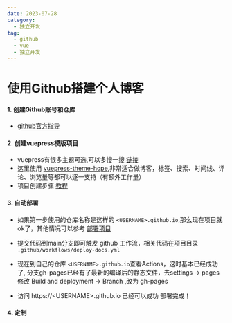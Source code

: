 ```yaml
---
date: 2023-07-28
category:
  - 独立开发
tag:
  - github
  - vue
  - 独立开发
---
```


# 使用Github搭建个人博客

<!-- more -->

#### 1. 创建Github账号和仓库

- [github官方指导](https://docs.github.com/zh/pages/quickstart)

#### 2. 创建vuepress模版项目

- vuepress有很多主题可选,可以多搜一搜 [链接](https://vuepress.vuejs.org/zh/theme/blog-theme.html#%E7%BD%91%E7%AB%99)
- 这里使用 [vuepress-theme-hope](https://theme-hope.vuejs.press/zh/),非常适合做博客，标签、搜索、时间线、评论、浏览量等都可以逐一支持（有额外工作量）
- 项目创建步骤 [教程](https://theme-hope.vuejs.press/zh/guide/get-started/install.html)

#### 3. 自动部署

- 如果第一步使用的仓库名称是这样的 `<USERNAME>.github.io`,那么现在项目就ok了，其他情况可以参考 [部署项目](https://theme-hope.vuejs.press/zh/cookbook/tutorial/deploy.html)

- 提交代码到main分支即可触发 github 工作流，相关代码在项目目录 `.github/workflows/deploy-docs.yml`
- 现在到自己的仓库 `<USERNAME>.github.io`查看Actions，这时基本已经成功了, 分支gh-pages已经有了最新的编译后的静态文件，去settings -> pages 修改 Build and deployment -> Branch ,改为 gh-pages
- 访问 https://\<USERNAME\>.github.io 已经可以成功  部署完成！

#### 4. 定制

